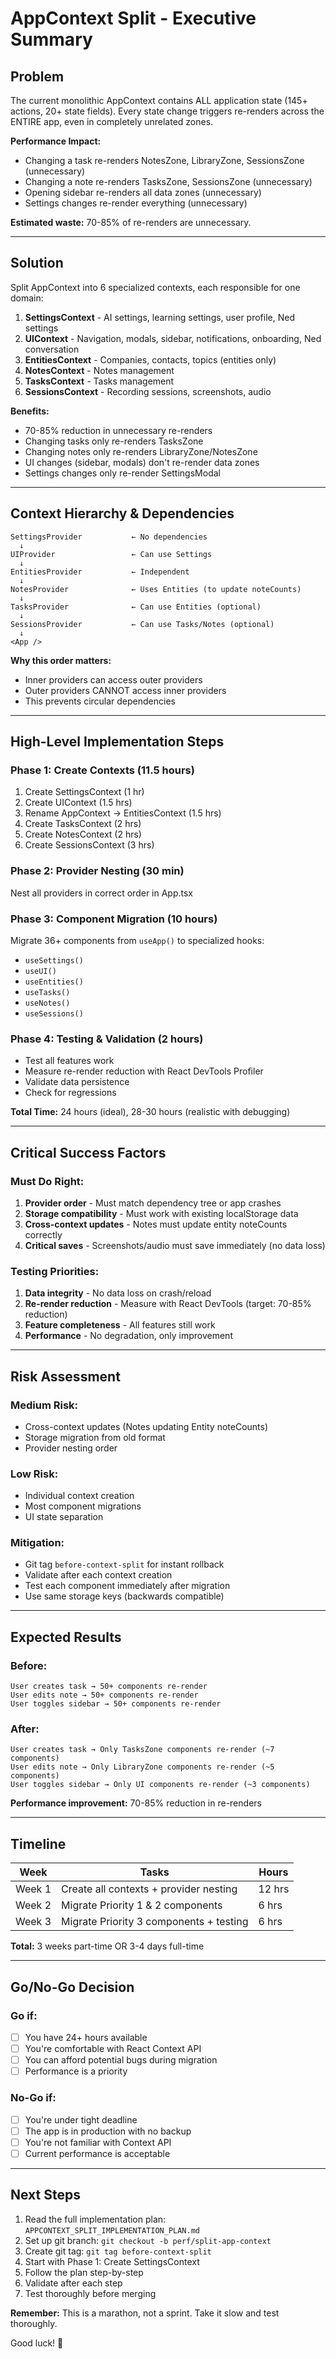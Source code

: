 # AppContext Split - Executive Summary

## Problem
The current monolithic AppContext contains ALL application state (145+ actions, 20+ state fields). Every state change triggers re-renders across the ENTIRE app, even in completely unrelated zones.

**Performance Impact:**
- Changing a task re-renders NotesZone, LibraryZone, SessionsZone (unnecessary)
- Changing a note re-renders TasksZone, SessionsZone (unnecessary)
- Opening sidebar re-renders all data zones (unnecessary)
- Settings changes re-render everything (unnecessary)

**Estimated waste:** 70-85% of re-renders are unnecessary.

---

## Solution
Split AppContext into 6 specialized contexts, each responsible for one domain:

1. **SettingsContext** - AI settings, learning settings, user profile, Ned settings
2. **UIContext** - Navigation, modals, sidebar, notifications, onboarding, Ned conversation
3. **EntitiesContext** - Companies, contacts, topics (entities only)
4. **NotesContext** - Notes management
5. **TasksContext** - Tasks management
6. **SessionsContext** - Recording sessions, screenshots, audio

**Benefits:**
- 70-85% reduction in unnecessary re-renders
- Changing tasks only re-renders TasksZone
- Changing notes only re-renders LibraryZone/NotesZone
- UI changes (sidebar, modals) don't re-render data zones
- Settings changes only re-render SettingsModal

---

## Context Hierarchy & Dependencies

```
SettingsProvider           ← No dependencies
  ↓
UIProvider                 ← Can use Settings
  ↓
EntitiesProvider           ← Independent
  ↓
NotesProvider              ← Uses Entities (to update noteCounts)
  ↓
TasksProvider              ← Can use Entities (optional)
  ↓
SessionsProvider           ← Can use Tasks/Notes (optional)
  ↓
<App />
```

**Why this order matters:**
- Inner providers can access outer providers
- Outer providers CANNOT access inner providers
- This prevents circular dependencies

---

## High-Level Implementation Steps

### Phase 1: Create Contexts (11.5 hours)
1. Create SettingsContext (1 hr)
2. Create UIContext (1.5 hrs)
3. Rename AppContext → EntitiesContext (1.5 hrs)
4. Create TasksContext (2 hrs)
5. Create NotesContext (2 hrs)
6. Create SessionsContext (3 hrs)

### Phase 2: Provider Nesting (30 min)
Nest all providers in correct order in App.tsx

### Phase 3: Component Migration (10 hours)
Migrate 36+ components from `useApp()` to specialized hooks:
- `useSettings()`
- `useUI()`
- `useEntities()`
- `useTasks()`
- `useNotes()`
- `useSessions()`

### Phase 4: Testing & Validation (2 hours)
- Test all features work
- Measure re-render reduction with React DevTools Profiler
- Validate data persistence
- Check for regressions

**Total Time:** 24 hours (ideal), 28-30 hours (realistic with debugging)

---

## Critical Success Factors

### Must Do Right:
1. **Provider order** - Must match dependency tree or app crashes
2. **Storage compatibility** - Must work with existing localStorage data
3. **Cross-context updates** - Notes must update entity noteCounts correctly
4. **Critical saves** - Screenshots/audio must save immediately (no data loss)

### Testing Priorities:
1. **Data integrity** - No data loss on crash/reload
2. **Re-render reduction** - Measure with React DevTools (target: 70-85% reduction)
3. **Feature completeness** - All features still work
4. **Performance** - No degradation, only improvement

---

## Risk Assessment

### Medium Risk:
- Cross-context updates (Notes updating Entity noteCounts)
- Storage migration from old format
- Provider nesting order

### Low Risk:
- Individual context creation
- Most component migrations
- UI state separation

### Mitigation:
- Git tag `before-context-split` for instant rollback
- Validate after each context creation
- Test each component immediately after migration
- Use same storage keys (backwards compatible)

---

## Expected Results

### Before:
```
User creates task → 50+ components re-render
User edits note → 50+ components re-render
User toggles sidebar → 50+ components re-render
```

### After:
```
User creates task → Only TasksZone components re-render (~7 components)
User edits note → Only LibraryZone components re-render (~5 components)
User toggles sidebar → Only UI components re-render (~3 components)
```

**Performance improvement:** 70-85% reduction in re-renders

---

## Timeline

| Week | Tasks | Hours |
|------|-------|-------|
| Week 1 | Create all contexts + provider nesting | 12 hrs |
| Week 2 | Migrate Priority 1 & 2 components | 6 hrs |
| Week 3 | Migrate Priority 3 components + testing | 6 hrs |

**Total:** 3 weeks part-time OR 3-4 days full-time

---

## Go/No-Go Decision

### Go if:
- [ ] You have 24+ hours available
- [ ] You're comfortable with React Context API
- [ ] You can afford potential bugs during migration
- [ ] Performance is a priority

### No-Go if:
- [ ] You're under tight deadline
- [ ] The app is in production with no backup
- [ ] You're not familiar with Context API
- [ ] Current performance is acceptable

---

## Next Steps

1. Read the full implementation plan: `APPCONTEXT_SPLIT_IMPLEMENTATION_PLAN.md`
2. Set up git branch: `git checkout -b perf/split-app-context`
3. Create git tag: `git tag before-context-split`
4. Start with Phase 1: Create SettingsContext
5. Follow the plan step-by-step
6. Validate after each step
7. Test thoroughly before merging

**Remember:** This is a marathon, not a sprint. Take it slow and test thoroughly.

Good luck! 🚀
